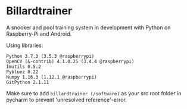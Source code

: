 # Billardtrainer
A snooker and pool training system in development with Python on Raspberry-Pi and Android.

Using libraries:  
```
Python 3.7.3 (3.5.3 @raspberrypi)
OpenCV (&-contrib) 4.1.0.25 (3.4.4 @raspberrypi)
Imutils 0.5.2
Pybluez 0.22
Numpy 1.16.3 (1.12.1 @raspberrypi)
GitPython 2.1.11
```

Make sure to add `billardtrainer (/software)` as your
src root folder in pycharm to prevent 'unresolved reference'-error.
